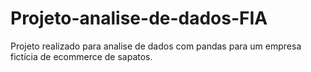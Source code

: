# Projeto-analise-de-dados-FIA
Projeto realizado para analise de dados com pandas para um empresa fictícia de ecommerce de sapatos. 

